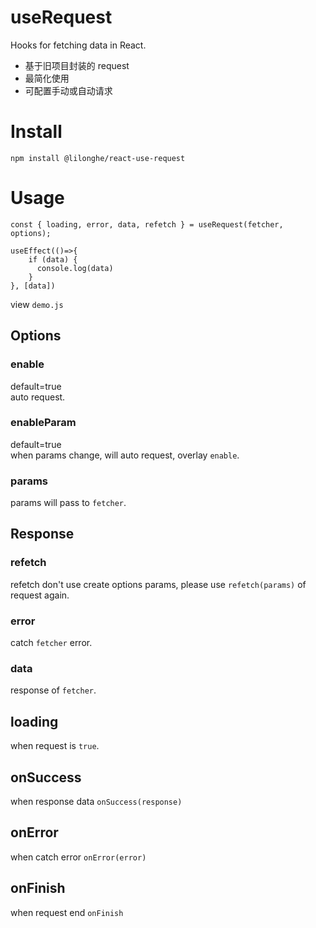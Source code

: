 # useRequest
Hooks for fetching data in React.

- 基于旧项目封装的 request
- 最简化使用
- 可配置手动或自动请求

# Install
```
npm install @lilonghe/react-use-request
```

# Usage
```
const { loading, error, data, refetch } = useRequest(fetcher, options);

useEffect(()=>{
    if (data) {
      console.log(data)
    }
}, [data])
```
view `demo.js`

## Options

### enable
default=true  
auto request.

### enableParam
default=true  
when params change, will auto request, overlay `enable`.

### params
params will pass to `fetcher`.

## Response 

### refetch
refetch don't use create options params, please use `refetch(params)` of request again.

### error
catch `fetcher` error.

### data
response of `fetcher`.

## loading
when request is `true`.

## onSuccess
when response data `onSuccess(response)`

## onError
when catch error `onError(error)`

## onFinish
when request end `onFinish`